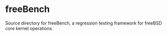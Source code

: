 # freeBench
Source directory for freeBench, a regression testing framework for freeBSD core kernel operations. 
